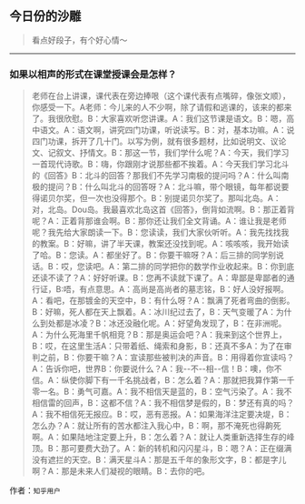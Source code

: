## 今日份的沙雕

> 看点好段子，有个好心情～


 
---

### 如果以相声的形式在课堂授课会是怎样？

> 老师在台上讲课，课代表在旁边捧哏（这个课代表有点嘴碎，像张文顺），你感受一下。A老师：今儿来的人不少啊，除了请假和逃课的，该来的都来了。我很欣慰。B：大家喜欢听您讲课。A：我们这节课是语文。B：嗯，高中语文。A：语文啊，讲究四门功课，听说读写。B：对，基本功嘛。A：说四门功课，拆开了几十门。以写为例，就有很多题材，比如说明文、议论文、记叙文、抒情文。B：那这一节，我们学什么呢？A：今天，我们学习一首现代诗歌。B：嗨，你跟刚才说那些都不挨着。A：今天我们学习北斗的《回答》B：北斗的回答？那我们不先学习南极的提问吗？A：什么叫南极的提问？B：什么叫北斗的回答呀？A：北斗嘛，带个眼镜，每年都说要得诺贝尔奖，但一次也没得那个。B：别提诺贝尔奖了。那叫北岛。A：对，北岛。Dou岛。我最喜欢北岛这首《回答》，倒背如流啊。B：那正着背呢？A：正着背那谁会啊。B：那你还让我们全文背诵。A：谁让我是老师呢？我先给大家朗读一下。B：您读读，我们大家伙听听。A：我先找找我的教案。B：好嘛，讲了半天课，教案还没找到呢。A：咳咳咳，我开始读了哈。B：您读。A：都坐好了。B：你要干嘛呀？A：后三排的同学别说话。B：哎，您读吧。A：第二排的同学把你的数学作业收起来。B：你到底还读不读了？A：好好听课。B：您再不读就下课了。A：卑鄙是卑鄙者的通行证，B:唔，有点意思。A：高尚是高尚者的墓志铭，B：好人没好报啊。A：看吧，在那镀金的天空中，B：有什么呀？A：飘满了死者弯曲的倒影。B：好嘛，死人都在天上飘着。A：冰川纪过去了，B：天气变暖了A：为什么到处都是冰凌？B：冰还没融化呢。A：好望角发现了，B：在非洲呢。A：为什么死海里千帆相竞？B：那是奥运会吧？A：我来到这个世界上，B：哎，在这里生活A：只带着纸、绳索和身影，B：还真不多A：为了在审判之前，B：你要干嘛？A：宣读那些被判决的声音。B：用得着你宣读吗？A：告诉你吧，世界B：你要说什么？A：我--不--相--信！B：噢，你不信。A：纵使你脚下有一千名挑战者，B：怎么着？A：那就把我算作第一千零一名。B：勇气可嘉。A：我不相信天是蓝的，B：空气污染了。A：我不相信雷的回声，B：这都不信？A：我不相信梦是假的，B：梦还有真的吗？A：我不相信死无报应。B：哎，恶有恶报。A：如果海洋注定要决堤，B：怎么办？A：就让所有的苦水都注入我心中，B：啊，那不淹死也得齁死啊。A：如果陆地注定要上升，B：怎么着？A：就让人类重新选择生存的峰顶。B：那可要费大劲了。A：新的转机和闪闪星斗，B：嗯？A：正在缀满没有遮拦的天空。B：满天星斗A：那是五千年的象形文字，B：都是字儿啊？A：那是未来人们凝视的眼睛。B：去你的吧。


作者：`知乎用户`